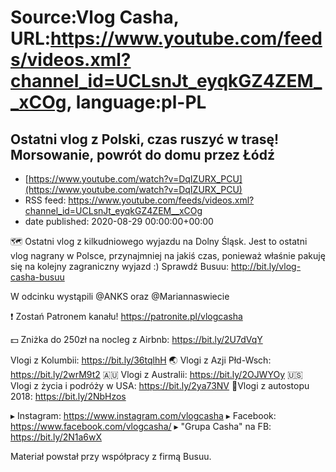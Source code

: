 # Source:Vlog Casha, URL:https://www.youtube.com/feeds/videos.xml?channel_id=UCLsnJt_eyqkGZ4ZEM__xCOg, language:pl-PL

## Ostatni vlog z Polski, czas ruszyć w trasę! Morsowanie, powrót do domu przez Łódź
 - [https://www.youtube.com/watch?v=DqIZURX_PCU](https://www.youtube.com/watch?v=DqIZURX_PCU)
 - RSS feed: https://www.youtube.com/feeds/videos.xml?channel_id=UCLsnJt_eyqkGZ4ZEM__xCOg
 - date published: 2020-08-29 00:00:00+00:00

🗺️ Ostatni vlog z kilkudniowego wyjazdu na Dolny Śląsk. Jest to ostatni vlog nagrany w Polsce, przynajmniej na jakiś czas, ponieważ właśnie pakuję się na kolejny zagraniczny wyjazd :)
Sprawdź Busuu: http://bit.ly/vlog-casha-busuu 

W odcinku wystąpili @ANKS oraz @Mariannaswiecie 

❗ Zostań Patronem kanału! 
https://patronite.pl/vlogcasha

💵 Zniżka do 250zł na nocleg z Airbnb: https://bit.ly/2U7dVqY

Vlogi z Kolumbii: https://bit.ly/36tqlhH
🌏 Vlogi z Azji Płd-Wsch: https://bit.ly/2wrM9t2
🇦🇺 Vlogi z Australii: https://bit.ly/2OJWYOy
🇺🇸 Vlogi z życia i podróży w USA: https://bit.ly/2ya73NV
🚙Vlogi z autostopu 2018: https://bit.ly/2NbHzos

▸ Instagram: https://www.instagram.com/vlogcasha
▸ Facebook: https://www.facebook.com/vlogcasha/
▸ "Grupa Casha" na FB: https://bit.ly/2N1a6wX

Materiał powstał przy współpracy z firmą Busuu.

